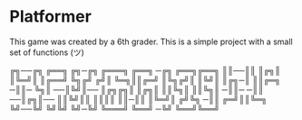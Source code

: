 # Platformer
This game was created by a 6th grader. This is a simple project with a small set of functions (ツ)

╔╗──╔╗ ╔══╗ ╔╗─╔╗ ╔═══╗ ╔══╗ ─╔╗ ╔══╗╔══╗
║║──║║ ║╔╗║ ║╚═╝║ ║╔══╝ ╚╗╔╝ ╔╝║ ╚═╗║║╔═╝
║╚╗╔╝║ ║╚╝║ ║╔╗─║ ║║╔═╗ ─║║─ ╚╗║ ──║╚╝║──
║╔╗╔╗║ ║╔╗║ ║║╚╗║ ║║╚╗║ ─║║─ ─║║ ──║╔╗║──
║║╚╝║║ ║║║║ ║║─║║ ║╚═╝║ ╔╝╚╗ ─║║ ╔═╝║║╚═╗
╚╝──╚╝ ╚╝╚╝ ╚╝─╚╝ ╚═══╝ ╚══╝ ─╚╝ ╚══╝╚══╝
